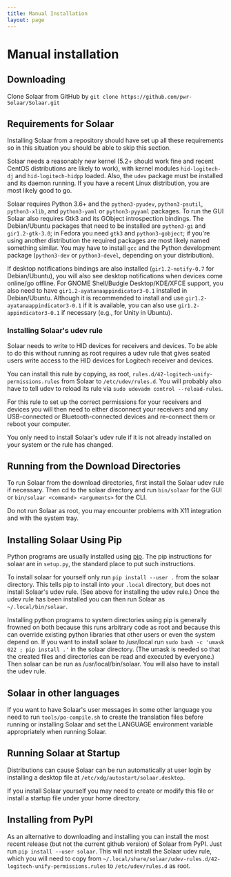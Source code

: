 ```yaml
---
title: Manual Installation
layout: page
---
```


# Manual installation

## Downloading

Clone Solaar from GitHub by `git clone https://github.com/pwr-Solaar/Solaar.git`

## Requirements for Solaar

Installing Solaar from a repository should have set up all these requirements
so in this situation you should be able to skip this section.

Solaar needs a reasonably new kernel (5.2+ should work fine and recent CentOS distributions are likely to work),
with kernel modules `hid-logitech-dj`
and `hid-logitech-hidpp` loaded. Also, the `udev` package must be installed
and its daemon running. If you have a recent Linux distribution, you are
most likely good to go.

Solaar requires Python 3.6+ and the
`python3-pyudev`,
`python3-psutil`, `python3-xlib`, and `python3-yaml` or `python3-pyyaml` packages.
To run the GUI Solaar also requires Gtk3 and its GObject introspection bindings.
The Debian/Ubuntu packages that need to be installed are
`python3-gi` and `gir1.2-gtk-3.0`;
in Fedora you need `gtk3` and `python3-gobject`;
if you're using another
distribution the required packages are most likely named something similar.
You may have to install `gcc` and the Python development package (`python3-dev` or `python3-devel`,
depending on your distribution).

If desktop notifications bindings are also installed
(`gir1.2-notify-0.7` for Debian/Ubuntu),
you will also see desktop notifications when devices come online/go offline.
For GNOME Shell/Budgie Desktop/KDE/XFCE support, you also need to have
`gir1.2-ayatanaappindicator3-0.1` installed in Debian/Ubuntu. Although it is
recommended to install and use `gir1.2-ayatanaappindicator3-0.1` if it is
available, you can also use `gir1.2-appindicator3-0.1` if necessary (e.g.,
for Unity in Ubuntu).

### Installing Solaar's udev rule

Solaar needs to write to HID devices for receivers and devices.
To be able to do this without running as root requires a udev rule
that gives seated users write access to the HID devices for Logitech receiver and devices.

You can install this rule by copying, as root,
`rules.d/42-logitech-unify-permissions.rules` from Solaar to
`/etc/udev/rules.d`.
You will probably also have to tell udev to reload its rule via
`sudo udevadm control --reload-rules`.

For this rule to set up the correct permissions for your receivers and devices
you will then need to either disconnect your receivers and
any USB-connected or Bluetooth-connected devices and
re-connect them or reboot your computer.

You only need to install Solaar's udev rule if it is not already installed
on your system or the rule has changed.

## Running from the Download Directories

To run Solaar from the download directories, first install the Solaar udev rule if necessary.
Then cd to the solaar directory and run `bin/solaar` for the GUI
or `bin/solaar <command> <arguments>` for the CLI.

Do not run Solaar as root, you may encounter problems with X11 integration and with the system tray.

## Installing Solaar Using Pip

Python programs are usually installed using [pip][pip].
The pip instructions for solaar are in `setup.py`, the standard place to put such instructions.

To install solaar for yourself only run `pip install --user .` from the solaar directory.
This tells pip to install into your `.local` directory, but does not install Solaar's udev rule.
(See above for installing the udev rule.)
Once the udev rule has been installed you can then run Solaar as `~/.local/bin/solaar`.

Installing python programs to system directories using pip is generally frowned on both
because this runs arbitrary code as root and because this can override existing python libraries
that other users or even the system depend on. If you want to install solaar to /usr/local run
`sudo bash -c 'umask 022 ; pip install .'` in the solaar directory.
(The umask is needed so that the created files and directories can be read and executed by everyone.)
Then solaar can be run as /usr/local/bin/solaar.
You will also have to install the udev rule.

[pip]: https://en.wikipedia.org/wiki/Pip_(package_manager)

## Solaar in other languages

If you want to have Solaar's user messages in some other language you need to run
`tools/po-compile.sh` to create the translation files before running or installing Solaar
and set the LANGUAGE environment variable appropriately when running Solaar.

## Running Solaar at Startup

Distributions can cause Solaar can be run automatically at user login by installing a desktop file at
`/etc/xdg/autostart/solaar.desktop`.

If you install Solaar yourself you may need to create or modify this file or install a startup file under your home directory.

## Installing from PyPI

As an alternative to downloading and installing you can install the most recent release
(but not the current github version) of Solaar from PyPI.
Just run `pip install --user solaar`.
This will not install the Solaar udev rule, which you will need to copy from
`~/.local/share/solaar/udev-rules.d/42-logitech-unify-permissions.rules`
to `/etc/udev/rules.d` as root.
